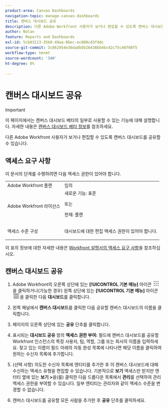 ```yaml
---
product-area: Canvas Dashboards
navigation-topic: manage-canvas-dashboards
title: 캔버스 대시보드 공유
description: 다른 Adobe Workfront 사용자가 보거나 편집할 수 있도록 캔버스 대시보드를 공유할 수 있습니다.
author: Nolan
feature: Reports and Dashboards
exl-id: 5cb03113-35b0-49aa-86ec-ec800cd3f4dc
source-git-commit: 3c862954e36dadb5b26438bb4bc42c75c46f08f5
workflow-type: tm+mt
source-wordcount: '340'
ht-degree: 0%

---
```


# 캔버스 대시보드 공유

>[!IMPORTANT]
>
>이 페이지에서는 캔버스 대시보드 베타의 일부로 사용할 수 있는 기능에 대해 설명합니다. 자세한 내용은 [캔버스 대시보드 베타 정보](/help/quicksilver/product-announcements/betas/canvas-dashboards-beta/canvas-dashboards-beta-information.md)를 참조하세요.

다른 Adobe Workfront 사용자가 보거나 편집할 수 있도록 캔버스 대시보드를 공유할 수 있습니다.

## 액세스 요구 사항

이 문서의 단계를 수행하려면 다음 액세스 권한이 있어야 합니다.

<table style="table-layout:auto"> 
 <col> 
 <col> 
 <tbody> 
  <tr> 
   <td role="rowheader">Adobe Workfront 플랜</td> 
   <td>임의</td> 
  </tr> 
  <tr> 
   <td role="rowheader">Adobe Workfront 라이선스</td> 
   <td>새로운 기능: 표준
   <p>또는</p>
   <p>현재: 플랜</p></td> 
  </tr> 
  <tr> 
   <td role="rowheader">액세스 수준 구성</td> 
   <td> <p>대시보드에 대한 편집 액세스 권한이 있어야 합니다.</p></td> 
  </tr> 
 </tbody> 
</table>

이 표의 정보에 대한 자세한 내용은 [Workfront 설명서의 액세스 요구 사항](/help/quicksilver/administration-and-setup/add-users/access-levels-and-object-permissions/access-level-requirements-in-documentation.md)을 참조하십시오.

## 캔버스 대시보드 공유

1. Adobe Workfront의 오른쪽 상단에 있는 **[!UICONTROL 기본 메뉴]** 아이콘 ![기본 메뉴](/help/_includes/assets/main-menu-icon.png)을 클릭하거나(가능한 경우) 왼쪽 상단에 있는 **[!UICONTROL 기본 메뉴]** 아이콘 ![기본 메뉴](/help/_includes/assets/main-menu-icon-left-nav.png)을 클릭한 다음 **대시보드**&#x200B;를 클릭합니다.

1. 왼쪽 패널에서 **캔버스 대시보드**&#x200B;를 클릭한 다음 공유할 캔버스 대시보드의 이름을 클릭합니다.

1. 페이지의 오른쪽 상단에 있는 **공유** 단추를 클릭합니다.

1. 표시되는 **대시보드 공유** 창의 **액세스 권한 부여:** 필드에 캔버스 대시보드를 공유할 Workfront 인스턴스의 특정 사용자, 팀, 역할, 그룹 또는 회사의 이름을 입력하세요. 찾고 있는 이름이 필드 아래의 자동 완성 목록에 나타나면 해당 이름을 클릭하여 원하는 수신자 목록에 추가합니다.

1. (선택 사항) 의도한 수신자 목록에 엔티티를 추가한 후 이 캔버스 대시보드에 대해 수신하는 액세스 유형을 편집할 수 있습니다. 기본적으로 **보기** 액세스만 받지만 엔터티 옆에 있는 **보기 >**&#x200B;을(를) 클릭한 다음 드롭다운 목록에서 **관리**&#x200B;를 선택하여 관리 액세스 권한을 부여할 수 있습니다. 일부 엔티티는 관리자와 같이 액세스 수준을 변경할 수 없습니다.

1. 캔버스 대시보드를 공유할 모든 사람을 추가한 후 **공유** 단추를 클릭하세요.
